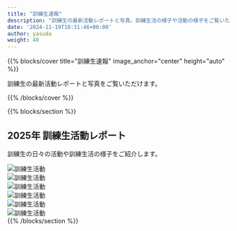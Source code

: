 ```yaml
---
title: "訓練生速報"
description: "訓練生の最新活動レポートと写真。訓練生活の様子や活動の様子をご覧いただけます。"
date: '2024-11-19T10:31:46+00:00'
author: yasuda
weight: 40
---
```


{{% blocks/cover title="訓練生速報" image_anchor="center" height="auto" %}}
<p class="lead mt-5">
  訓練生の最新活動レポートと写真をご覧いただけます。
</p>
{{% /blocks/cover %}}

{{% blocks/section %}}
<div class="col-12">
<h2 class="text-center">2025年 訓練生活動レポート</h2>
<p class="text-center">訓練生の日々の活動や訓練生活の様子をご紹介します。</p>
</div>

<div class="row">
  <div class="col-md-6 mb-4">
    <img src="/wp-content/uploads/IMG_2996.jpg" class="img-fluid rounded" alt="訓練生活動">
  </div>
  <div class="col-md-6 mb-4">
    <img src="/wp-content/uploads/S__250167303.jpg" class="img-fluid rounded" alt="訓練生活動">
  </div>
  <div class="col-md-6 mb-4">
    <img src="/wp-content/uploads/3.jpg" class="img-fluid rounded" alt="訓練生活動">
  </div>
  <div class="col-md-6 mb-4">
    <img src="/wp-content/uploads/4.jpg" class="img-fluid rounded" alt="訓練生活動">
  </div>
  <div class="col-md-6 mb-4">
    <img src="/wp-content/uploads/S__245137420.jpg" class="img-fluid rounded" alt="訓練生活動">
  </div>
  <div class="col-md-6 mb-4">
    <img src="/wp-content/uploads/S__245137421.jpg" class="img-fluid rounded" alt="訓練生活動">
  </div>
</div>
{{% /blocks/section %}}